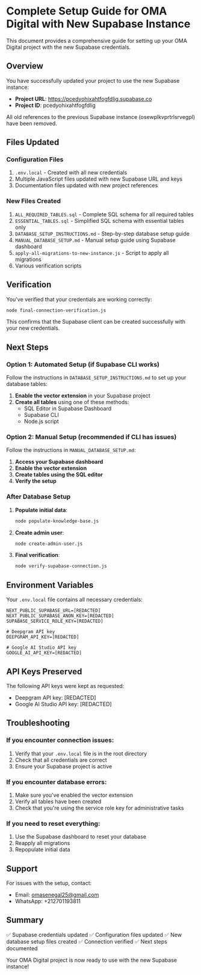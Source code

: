 # Complete Setup Guide for OMA Digital with New Supabase Instance

This document provides a comprehensive guide for setting up your OMA Digital project with the new Supabase credentials.

## Overview

You have successfully updated your project to use the new Supabase instance:
- **Project URL**: https://pcedyohixahtfogfdlig.supabase.co
- **Project ID**: pcedyohixahtfogfdlig

All old references to the previous Supabase instance (osewplkvprtrlsrvegpl) have been removed.

## Files Updated

### Configuration Files
1. `.env.local` - Created with all new credentials
2. Multiple JavaScript files updated with new Supabase URL and keys
3. Documentation files updated with new project references

### New Files Created
1. `ALL_REQUIRED_TABLES.sql` - Complete SQL schema for all required tables
2. `ESSENTIAL_TABLES.sql` - Simplified SQL schema with essential tables only
3. `DATABASE_SETUP_INSTRUCTIONS.md` - Step-by-step database setup guide
4. `MANUAL_DATABASE_SETUP.md` - Manual setup guide using Supabase dashboard
5. `apply-all-migrations-to-new-instance.js` - Script to apply all migrations
6. Various verification scripts

## Verification

You've verified that your credentials are working correctly:
```bash
node final-connection-verification.js
```

This confirms that the Supabase client can be created successfully with your new credentials.

## Next Steps

### Option 1: Automated Setup (if Supabase CLI works)
Follow the instructions in `DATABASE_SETUP_INSTRUCTIONS.md` to set up your database tables:

1. **Enable the vector extension** in your Supabase project
2. **Create all tables** using one of these methods:
   - SQL Editor in Supabase Dashboard
   - Supabase CLI
   - Node.js script

### Option 2: Manual Setup (recommended if CLI has issues)
Follow the instructions in `MANUAL_DATABASE_SETUP.md`:

1. **Access your Supabase dashboard**
2. **Enable the vector extension**
3. **Create tables using the SQL editor**
4. **Verify the setup**

### After Database Setup
1. **Populate initial data**:
   ```bash
   node populate-knowledge-base.js
   ```

2. **Create admin user**:
   ```bash
   node create-admin-user.js
   ```

3. **Final verification**:
   ```bash
   node verify-supabase-connection.js
   ```

## Environment Variables

Your `.env.local` file contains all necessary credentials:
```
NEXT_PUBLIC_SUPABASE_URL=[REDACTED]
NEXT_PUBLIC_SUPABASE_ANON_KEY=[REDACTED]
SUPABASE_SERVICE_ROLE_KEY=[REDACTED]

# Deepgram API key
DEEPGRAM_API_KEY=[REDACTED]

# Google AI Studio API key
GOOGLE_AI_API_KEY=[REDACTED]
```

## API Keys Preserved

The following API keys were kept as requested:
- Deepgram API key: [REDACTED]
- Google AI Studio API key: [REDACTED]

## Troubleshooting

### If you encounter connection issues:
1. Verify that your `.env.local` file is in the root directory
2. Check that all credentials are correct
3. Ensure your Supabase project is active

### If you encounter database errors:
1. Make sure you've enabled the vector extension
2. Verify all tables have been created
3. Check that you're using the service role key for administrative tasks

### If you need to reset everything:
1. Use the Supabase dashboard to reset your database
2. Reapply all migrations
3. Repopulate initial data

## Support

For issues with the setup, contact:
- Email: omasenegal25@gmail.com
- WhatsApp: +212701193811

## Summary

✅ Supabase credentials updated
✅ Configuration files updated
✅ New database setup files created
✅ Connection verified
✅ Next steps documented

Your OMA Digital project is now ready to use with the new Supabase instance!